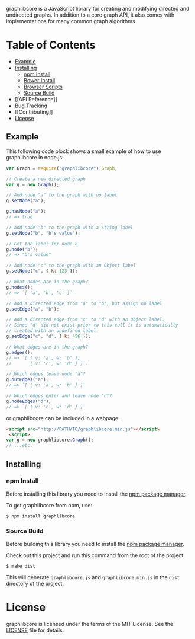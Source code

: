 graphlibcore is a JavaScript library for creating and modifying directed and undirected graphs. In addition to a core graph API, it also comes with implementations for many common graph algorithms.

# Table of Contents

* [Example](#example)
* [Installing](#installing)
    * [npm Install](#npm-install)
    * [Bower Install](#bower-install)
    * [Browser Scripts](#browser-scripts)
    * [Source Build](#source-build)
* [[API Reference]]
* [Bug Tracking](/taylortech75/graphlibcore/issues)
* [[Contributing]]
* [License](#license)

## Example

This following code block shows a small example of how to use graphlibcore in node.js:

```js
var Graph = require("graphlibcore").Graph;

// Create a new directed graph
var g = new Graph();

// Add node "a" to the graph with no label
g.setNode("a");

g.hasNode("a");
// => true

// Add node "b" to the graph with a String label
g.setNode("b", "b's value");

// Get the label for node b
g.node("b");
// => "b's value"

// Add node "c" to the graph with an Object label
g.setNode("c", { k: 123 });

// What nodes are in the graph?
g.nodes();
// => `[ 'a', 'b', 'c' ]`

// Add a directed edge from "a" to "b", but assign no label
g.setEdge("a", "b");

// Add a directed edge from "c" to "d" with an Object label.
// Since "d" did not exist prior to this call it is automatically
// created with an undefined label.
g.setEdge("c", "d", { k: 456 });

// What edges are in the graph?
g.edges();
// => `[ { v: 'a', w: 'b' },
//       { v: 'c', w: 'd' } ]`.

// Which edges leave node "a"?
g.outEdges("a");
// => `[ { v: 'a', w: 'b' } ]`

// Which edges enter and leave node "d"?
g.nodeEdges("d");
// => `[ { v: 'c', w: 'd' } ]`
```

or graphlibcore can be included in a webpage:

```html
<script src="http://PATH/TO/graphlibcore.min.js"></script>
 <script>
var g = new graphlibcore.Graph();
// ...etc.
```

## Installing 

### npm Install

Before installing this library you need to install the [npm package manager](http://npmjs.org/).

To get graphlibcore from npm, use:

    $ npm install graphlibcore

### Source Build

Before building this library you need to install the [npm package manager](http://npmjs.org/).

Check out this project and run this command from the root of the project:

    $ make dist

This will generate `graphlibcore.js` and `graphlibcore.min.js` in the `dist` directory
of the project.

# License

graphlibcore is licensed under the terms of the MIT License. See the [LICENSE](LICENSE) file for details.

[npm package manager]: http://npmjs.org/
